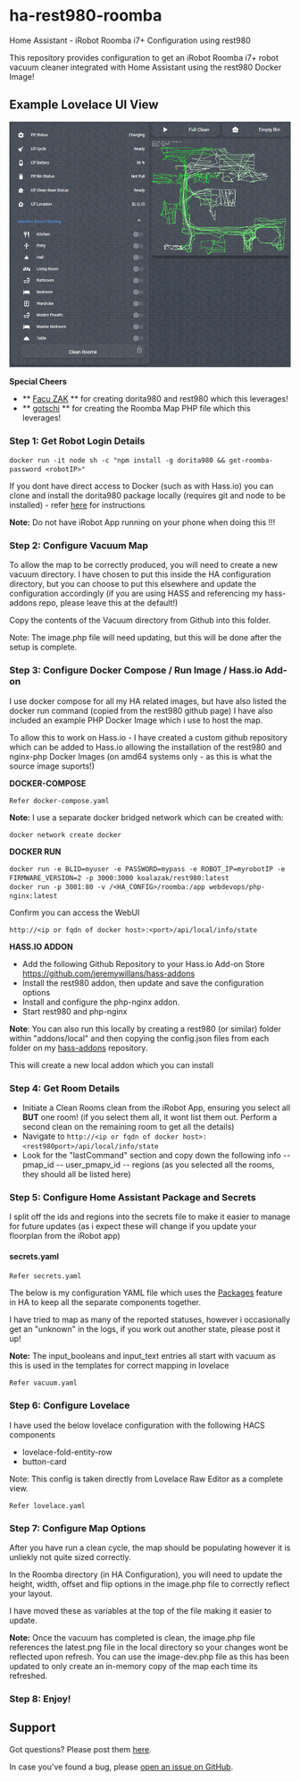 # ha-rest980-roomba

Home Assistant - iRobot Roomba i7+ Configuration using rest980

This repository provides configuration to get an iRobot Roomba i7+ robot vacuum cleaner integrated with Home Assistant using the rest980 Docker Image!

## Example Lovelace UI View

![Lovelace Example](lovelace_example.png)

**Special Cheers** 
- ** [Facu ZAK](https://github.com/koalazak) ** for creating dorita980 and rest980 which this leverages!
- ** [gotschi](https://community.home-assistant.io/u/gotschi/summary) ** for creating the Roomba Map PHP file which this leverages!

### Step 1: Get Robot Login Details

```
docker run -it node sh -c "npm install -g dorita980 && get-roomba-password <robotIP>"
```

If you dont have direct access to Docker (such as with Hass.io) you can clone and install the dorita980 package locally (requires git and node to be installed) - refer [here](https://github.com/koalazak/dorita980#how-to-get-your-usernameblid-and-password) for instructions

**Note:** Do not have iRobot App running on your phone when doing this !!!

### Step 2: Configure Vacuum Map
To allow the map to be correctly produced, you will need to create a new vacuum directory. I have chosen to put this inside the HA configuration directory, but you can choose to put this elsewhere and update the configuration accordingly (if you are using HASS and referencing my hass-addons repo, please leave this at the default!)

Copy the contents of the Vacuum directory from Github into this folder.

Note: The image.php file will need updating, but this will be done after the setup is complete.

### Step 3: Configure Docker Compose / Run Image / Hass.io Add-on
I use docker compose for all my HA related images, but have also listed the docker run command (copied from the rest980 github page)
I have also included an example PHP Docker Image which i use to host the map.

To allow this to work on Hass.io - I have created a custom github repository which can be added to Hass.io allowing the installation of the rest980 and nginx-php Docker Images (on amd64 systems only - as this is what the source image suports!)

**DOCKER-COMPOSE**
```
Refer docker-compose.yaml
```
**Note:** I use a separate docker bridged network which can be created with:
```
docker network create docker
```

**DOCKER RUN**
```
docker run -e BLID=myuser -e PASSWORD=mypass -e ROBOT_IP=myrobotIP -e FIRMWARE_VERSION=2 -p 3000:3000 koalazak/rest980:latest
docker run -p 3001:80 -v /<HA_CONFIG>/roomba:/app webdevops/php-nginx:latest
```

Confirm you can access the WebUI
```
http://<ip or fqdn of docker host>:<port>/api/local/info/state
```
**HASS.IO ADDON**

- Add the following Github Repository to your Hass.io Add-on Store
  https://github.com/jeremywillans/hass-addons
- Install the rest980 addon, then update and save the configuration options 
- Install and configure the php-nginx addon.
- Start rest980 and php-nginx

**Note**: You can also run this locally by creating a rest980 (or similar) folder within "addons/local" and then copying the config.json files from each folder on my [hass-addons](https://github.com/jeremywillans/hass-addons/) repository. 

This will create a new local addon which you can install

### Step 4: Get Room Details

* Initiate a Clean Rooms clean from the iRobot App, ensuring you select all **BUT** one room! (if you select them all, it wont list them out. Perform a second clean on the remaining room to get all the details)
* Navigate to ```http://<ip or fqdn of docker host>:<rest980port>/api/local/info/state```
* Look for the "lastCommand" section and copy down the following info 
-- pmap_id
-- user_pmapv_id
-- regions (as you selected all the rooms, they should all be listed here)

### Step 5: Configure Home Assistant Package and Secrets

I split off the ids and regions into the secrets file to make it easier to manage for future updates (as i expect these will change if you update your floorplan from the iRobot app)

#### secrets.yaml
```
Refer secrets.yaml
```

The below is my configuration YAML file which uses the [Packages](https://www.home-assistant.io/docs/configuration/packages/) feature in HA to keep all the separate components together.

I have tried to map as many of the reported statuses, however i occasionally get an "unknown" in the logs, if you work out another state, please post it up!

**Note:** The input_booleans and input_text entries all start with vacuum as this is used in the templates for correct mapping in lovelace

```
Refer vacuum.yaml
```

### Step 6: Configure Lovelace

I have used the below lovelace configuration with the following HACS components

- lovelace-fold-entity-row
- button-card

Note: This config is taken directly from Lovelace Raw Editor as a complete view.

```
Refer lovelace.yaml
```

### Step 7: Configure Map Options

After you have run a clean cycle, the map should be populating however it is unliekly not quite sized correctly.

In the Roomba directory (in HA Configuration), you will need to update the height, width, offset and flip options in the image.php file to correctly reflect your layout.

I have moved these as variables at the top of the file making it easier to update.

**Note:** Once the vacuum has completed is clean, the image.php file references the latest.png file in the local directory so your changes wont be reflected upon refresh.
You can use the image-dev.php file as this has been updated to only create an in-memory copy of the map each time its refreshed.

### Step 8: Enjoy!

## Support

Got questions? Please post them [here][forum].

In case you've found a bug, please [open an issue on GitHub][issue].

[forum]: https://community.home-assistant.io/t/irobot-roomba-i7-configuration-using-rest980/161175
[issue]: https://github.com/jeremywillans/ha-rest9800-roomba/issues